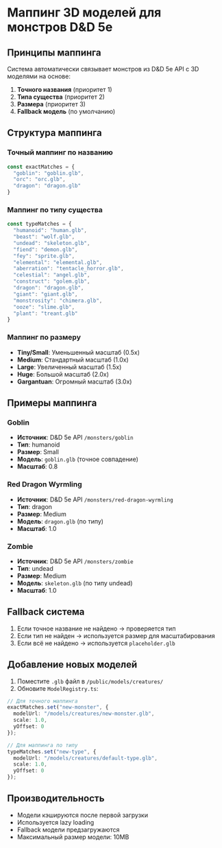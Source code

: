 # Маппинг 3D моделей для монстров D&D 5e

## Принципы маппинга

Система автоматически связывает монстров из D&D 5e API с 3D моделями на основе:

1. **Точного названия** (приоритет 1)
2. **Типа существа** (приоритет 2) 
3. **Размера** (приоритет 3)
4. **Fallback модель** (по умолчанию)

## Структура маппинга

### Точный маппинг по названию

```typescript
const exactMatches = {
  "goblin": "goblin.glb",
  "orc": "orc.glb", 
  "dragon": "dragon.glb"
}
```

### Маппинг по типу существа

```typescript
const typeMatches = {
  "humanoid": "human.glb",
  "beast": "wolf.glb",
  "undead": "skeleton.glb",
  "fiend": "demon.glb",
  "fey": "sprite.glb",
  "elemental": "elemental.glb",
  "aberration": "tentacle_horror.glb",
  "celestial": "angel.glb",
  "construct": "golem.glb",
  "dragon": "dragon.glb",
  "giant": "giant.glb",
  "monstrosity": "chimera.glb",
  "ooze": "slime.glb",
  "plant": "treant.glb"
}
```

### Маппинг по размеру

- **Tiny/Small**: Уменьшенный масштаб (0.5x)
- **Medium**: Стандартный масштаб (1.0x)
- **Large**: Увеличенный масштаб (1.5x)
- **Huge**: Большой масштаб (2.0x)
- **Gargantuan**: Огромный масштаб (3.0x)

## Примеры маппинга

### Goblin
- **Источник**: D&D 5e API `/monsters/goblin`
- **Тип**: humanoid
- **Размер**: Small
- **Модель**: `goblin.glb` (точное совпадение)
- **Масштаб**: 0.8

### Red Dragon Wyrmling
- **Источник**: D&D 5e API `/monsters/red-dragon-wyrmling`  
- **Тип**: dragon
- **Размер**: Medium
- **Модель**: `dragon.glb` (по типу)
- **Масштаб**: 1.0

### Zombie
- **Источник**: D&D 5e API `/monsters/zombie`
- **Тип**: undead
- **Размер**: Medium  
- **Модель**: `skeleton.glb` (по типу undead)
- **Масштаб**: 1.0

## Fallback система

1. Если точное название не найдено → проверяется тип
2. Если тип не найден → используется размер для масштабирования
3. Если всё не найдено → используется `placeholder.glb`

## Добавление новых моделей

1. Поместите `.glb` файл в `/public/models/creatures/`
2. Обновите `ModelRegistry.ts`:

```typescript
// Для точного маппинга
exactMatches.set("new-monster", {
  modelUrl: "/models/creatures/new-monster.glb",
  scale: 1.0,
  yOffset: 0
});

// Для маппинга по типу
typeMatches.set("new-type", {
  modelUrl: "/models/creatures/default-type.glb", 
  scale: 1.0,
  yOffset: 0
});
```

## Производительность

- Модели кэшируются после первой загрузки
- Используется lazy loading
- Fallback модели предзагружаются
- Максимальный размер модели: 10MB